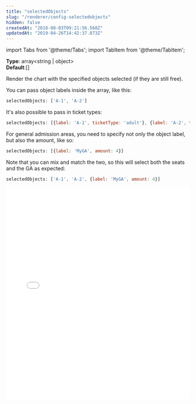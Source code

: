 ```yaml
---
title: "selectedObjects"
slug: "/renderer/config-selectedobjects"
hidden: false
createdAt: "2018-08-03T09:21:56.568Z"
updatedAt: "2019-04-26T14:42:37.873Z"
---
```


import Tabs from '@theme/Tabs';
import TabItem from '@theme/TabItem';

**Type**: array<string | object>  
**Default**:[]  

Render the chart with the specified objects selected (if they are still free). 

You can pass object labels inside the array, like this: 

```javascript
selectedObjects: ['A-1', 'A-2']
```

It's also possible to pass in ticket types:

```javascript
selectedObjects: [{label: 'A-1', ticketType: 'adult'}, {label: 'A-2', ticketType: 'child'}]
```

For general admission areas, you need to specify not only the object label, but also the amount, like so: 
 
```javascript
selectedObjects: [{label: 'MyGA', amount: 4}]
``` 

Note that you can mix and match the two, so this will select both the seats and the GA as expected:
 
 ```javascript
 selectedObjects: ['A-1', 'A-2', {label: 'MyGA', amount: 4}]
 ```

<iframe width="100%" height="580" src="//jsfiddle.net/seatsio/o4u3gzb2/embedded/js,html,result/" allowfullscreen="allowfullscreen" frameborder="0"></iframe>

